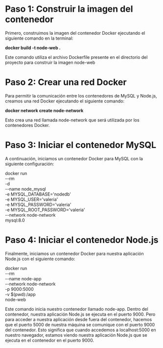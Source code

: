 <strong><h1>Paso 1: Construir la imagen del contenedor</h1></strong>
Primero, construimos la imagen del contenedor Docker ejecutando el siguiente comando en la terminal:

<strong>docker build -t node-web . </strong>

<p>Este comando utiliza el archivo Dockerfile presente en el directorio del proyecto para construir la imagen node-web</p>

<strong><h1>Paso 2: Crear una red Docker</h1></strong>
Para permitir la comunicación entre los contenedores de MySQL y Node.js, creamos una red Docker ejecutando el siguiente comando:


<strong>docker network create node-network</strong>

<p>Esto crea una red llamada node-network que será utilizada por los contenedores Docker.</p>


<strong><h1>Paso 3: Iniciar el contenedor MySQL</h1></strong>

A continuación, iniciamos un contenedor Docker para MySQL con la siguiente configuración:

docker run \
--rm \
-d \
--name node_mysql \
-e MYSQL_DATABASE='nodedb' \
-e MYSQL_USER='valeria' \
-e MYSQL_PASSWORD='valeria' \
-e MYSQL_ROOT_PASSWORD='valeria' \
--network node-network \
mysql:8.0


<strong><h1>Paso 4: Iniciar el contenedor Node.js</h1></strong>

Finalmente, iniciamos un contenedor Docker para nuestra aplicación Node.js con el siguiente comando:


docker run \
--rm \
--name node-app \
--network node-network \
-p 9000:5000 \
-v $(pwd):/app \
node-web

<p>Este comando inicia nuestro contenedor llamado node-app. Dentro del contenedor, nuestra aplicación Node.js se ejecuta en el puerto 9000. Pero para acceder a nuestra aplicación desde fuera del contenedor, hacemos que el puerto 5000 de nuestra máquina se comunique con el puerto 9000 del contenedor. Esto significa que cuando accedemos a localhost:5000 en nuestro navegador, estamos viendo nuestra aplicación Node.js que se ejecuta en el contenedor en el puerto 9000.</p>

